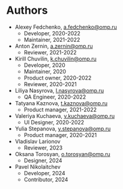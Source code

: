 # Authors

* Alexey Fedchenko, <a.fedchenko@omp.ru>
  * Developer, 2020-2022
  * Maintainer, 2021-2022
* Anton Zernin, <a.zernin@omp.ru>
  * Reviewer, 2021-2022
* Kirill Chuvilin, <k.chuvilin@omp.ru>
  * Developer, 2020
  * Maintainer, 2020
  * Product owner, 2020-2022
  * Reviewer, 2020-2021
* Liliya Nasyrova, <l.nasyrova@omp.ru>
  * QA Engineer, 2020-2022
* Tatyana Kaznova, <t.kaznova@omp.ru>
  * Product manager, 2021-2022
* Valeriya Kuchaeva, <v.kuchaeva@omp.ru>
  * UI Designer, 2020-2022
* Yulia Stepanova, <y.stepanova@omp.ru>
  * Product manager, 2020-2021
* Vladislav Larionov
  * Reviewer, 2023
* Oksana Torosyan, <o.torosyan@omp.ru>
  * Designer, 2024
* Pavel Nikolaitchev
  * Developer, 2024
  * Contributor, 2024
